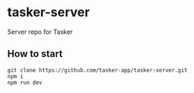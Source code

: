 # tasker-server
Server repo for Tasker

## How to start
```
git clone https://github.com/tasker-app/tasker-server.git
npm i
npm run dev
```
